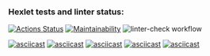 ### Hexlet tests and linter status:
[![Actions Status](https://github.com/Acemore/python-project-lvl1/workflows/hexlet-check/badge.svg)](https://github.com/Acemore/python-project-lvl1/actions)
[![Maintainability](https://api.codeclimate.com/v1/badges/a99a88d28ad37a79dbf6/maintainability)](https://codeclimate.com/github/codeclimate/codeclimate/maintainability)
![linter-check workflow](https://github.com/Acemore/python-project-lvl1/actions/workflows/linter-check.yml/badge.svg)

[![asciicast](https://asciinema.org/a/33UdN93UT3L4BmmaRADihgOKZ.svg)](https://asciinema.org/a/33UdN93UT3L4BmmaRADihgOKZ)
[![asciicast](https://asciinema.org/a/uafuxqeDwR94EHzI9nY3XVk68.svg)](https://asciinema.org/a/uafuxqeDwR94EHzI9nY3XVk68)
[![asciicast](https://asciinema.org/a/Kt1cCEVVfajhkR1aFYsMlJiRG.svg)](https://asciinema.org/a/Kt1cCEVVfajhkR1aFYsMlJiRG)
[![asciicast](https://asciinema.org/a/uaoGmV99ezhOpkegbWo8QhHfj.svg)](https://asciinema.org/a/uaoGmV99ezhOpkegbWo8QhHfj)
[![asciicast](https://asciinema.org/a/M6aRAfeD6e8dZOUgfyG9h5UVb.svg)](https://asciinema.org/a/M6aRAfeD6e8dZOUgfyG9h5UVb)
